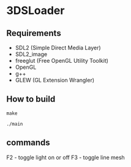 # 3DSLoader

## Requirements
* SDL2 (Simple Direct Media Layer)
* SDL2_image  
* freeglut  (Free OpenGL Utility Toolkit)
* OpenGL
* g++  
* GLEW (GL Extension Wrangler)

## How to build
```
make
```

```
./main
```
## commands
F2 - toggle light on or off
F3 - toggle line mesh
